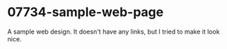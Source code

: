 # 07734-sample-web-page
A sample web design. It doesn't have any links, but I tried to make it look nice.
